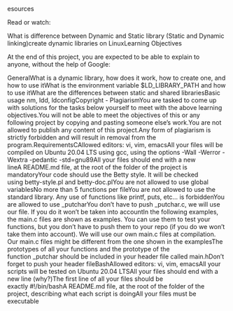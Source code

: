 esources

Read or watch:

What is difference between Dynamic and Static library (Static and Dynamic linking)create dynamic libraries on LinuxLearning Objectives

At the end of this project, you are expected to be able to explain to anyone, without the help of Google:

GeneralWhat is a dynamic library, how does it work, how to create one, and how to use itWhat is the environment variable $LD_LIBRARY_PATH and how to use itWhat are the differences between static and shared librariesBasic usage nm, ldd, ldconfigCopyright - PlagiarismYou are tasked to come up with solutions for the tasks below yourself to meet with the above learning objectives.You will not be able to meet the objectives of this or any following project by copying and pasting someone else’s work.You are not allowed to publish any content of this project.Any form of plagiarism is strictly forbidden and will result in removal from the program.RequirementsCAllowed editors: vi, vim, emacsAll your files will be compiled on Ubuntu 20.04 LTS using gcc, using the options -Wall -Werror -Wextra -pedantic -std=gnu89All your files should end with a new lineA README.md file, at the root of the folder of the project is mandatoryYour code should use the Betty style. It will be checked using betty-style.pl and betty-doc.plYou are not allowed to use global variablesNo more than 5 functions per fileYou are not allowed to use the standard library. Any use of functions like printf, puts, etc… is forbiddenYou are allowed to use _putcharYou don’t have to push _putchar.c, we will use our file. If you do it won’t be taken into accountIn the following examples, the main.c files are shown as examples. You can use them to test your functions, but you don’t have to push them to your repo (if you do we won’t take them into account). We will use our own main.c files at compilation. Our main.c files might be different from the one shown in the examplesThe prototypes of all your functions and the prototype of the function _putchar should be included in your header file called main.hDon’t forget to push your header fileBashAllowed editors: vi, vim, emacsAll your scripts will be tested on Ubuntu 20.04 LTSAll your files should end with a new line (why?)The first line of all your files should be exactly #!/bin/bashA README.md file, at the root of the folder of the project, describing what each script is doingAll your files must be executable
